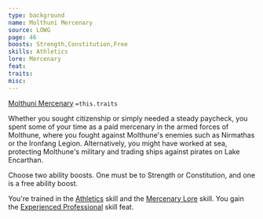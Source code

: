 ```yaml
---
type: background
name: Molthuni Mercenary 
source: LOWG
page: 46
boosts: Strength,Constitution,Free
skills: Athletics
lore: Mercenary
feat: 
traits: 
misc: 
---
```


[Molthuni Mercenary](###%20Molthuni%20Mercenary)
`=this.traits`


Whether you sought citizenship or simply needed a steady paycheck, you spent some of your time as a paid mercenary in the armed forces of Molthune, where you fought against Molthune's enemies such as Nirmathas or the Ironfang Legion. Alternatively, you might have worked at sea, protecting Molthune's military and trading ships against pirates on Lake Encarthan.

Choose two ability boosts. One must be to Strength or Constitution, and one is a free ability boost.

You're trained in the [Athletics](Athletics) skill and the [Mercenary Lore](Mercenary%20Lore) skill. You gain the [Experienced Professional](Experienced%20Professional) skill feat.

